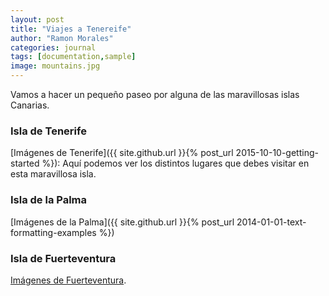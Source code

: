 ```yaml
---
layout: post
title: "Viajes a Tenereife"
author: "Ramon Morales"
categories: journal
tags: [documentation,sample]
image: mountains.jpg
---
```


Vamos a hacer un pequeño paseo por alguna de las maravillosas islas Canarias.

### Isla de Tenerife

[Imágenes de Tenerife]({{ site.github.url }}{% post_url 2015-10-10-getting-started %}): Aquí podemos ver los distintos lugares que debes visitar en esta maravillosa isla.

### Isla de la Palma

[Imágenes de la Palma]({{ site.github.url }}{% post_url 2014-01-01-text-formatting-examples %})

### Isla de Fuerteventura

[Imágenes de Fuerteventura](http://choosealicense.com/licenses/mit/). 
